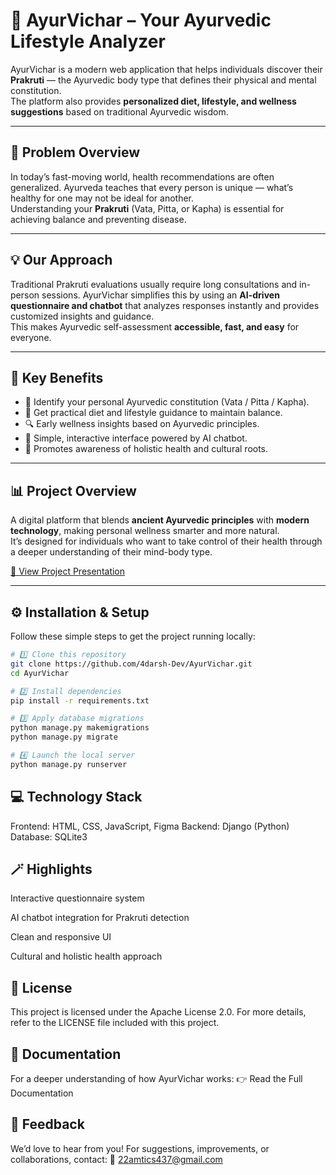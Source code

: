 # 🌿 AyurVichar – Your Ayurvedic Lifestyle Analyzer

AyurVichar is a modern web application that helps individuals discover their **Prakruti** — the Ayurvedic body type that defines their physical and mental constitution.  
The platform also provides **personalized diet, lifestyle, and wellness suggestions** based on traditional Ayurvedic wisdom.

---

## 🚀 Problem Overview

In today’s fast-moving world, health recommendations are often generalized. Ayurveda teaches that every person is unique — what’s healthy for one may not be ideal for another.  
Understanding your **Prakruti** (Vata, Pitta, or Kapha) is essential for achieving balance and preventing disease.

---

## 💡 Our Approach

Traditional Prakruti evaluations usually require long consultations and in-person sessions. AyurVichar simplifies this by using an **AI-driven questionnaire and chatbot** that analyzes responses instantly and provides customized insights and guidance.  
This makes Ayurvedic self-assessment **accessible, fast, and easy** for everyone.

---

## 🌱 Key Benefits

- 🧘 Identify your personal Ayurvedic constitution (Vata / Pitta / Kapha).  
- 🍎 Get practical diet and lifestyle guidance to maintain balance.  
- 🔍 Early wellness insights based on Ayurvedic principles.  
- 🤖 Simple, interactive interface powered by AI chatbot.  
- 💬 Promotes awareness of holistic health and cultural roots.  

---

## 📊 Project Overview

A digital platform that blends **ancient Ayurvedic principles** with **modern technology**, making personal wellness smarter and more natural.  
It’s designed for individuals who want to take control of their health through a deeper understanding of their mind-body type.

[🧾 View Project Presentation](https://onionreads.com/wp-content/uploads/2023/11/hackcbs-final-ppt.pdf)

---

## ⚙️ Installation & Setup

Follow these simple steps to get the project running locally:

```bash
# 1️⃣ Clone this repository
git clone https://github.com/4darsh-Dev/AyurVichar.git
cd AyurVichar

# 2️⃣ Install dependencies
pip install -r requirements.txt

# 3️⃣ Apply database migrations
python manage.py makemigrations
python manage.py migrate

# 4️⃣ Launch the local server
python manage.py runserver
```

## 💻 Technology Stack

Frontend: HTML, CSS, JavaScript, Figma
Backend: Django (Python)
Database: SQLite3

## 🪄 Highlights

Interactive questionnaire system

AI chatbot integration for Prakruti detection

Clean and responsive UI

Cultural and holistic health approach


## 📜 License

This project is licensed under the Apache License 2.0.
For more details, refer to the LICENSE
 file included with this project.

## 🧩 Documentation

For a deeper understanding of how AyurVichar works:
👉 Read the Full Documentation

## 💬 Feedback

We’d love to hear from you!
For suggestions, improvements, or collaborations, contact:
📧 22amtics437@gmail.com
